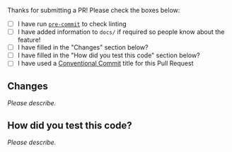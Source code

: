 Thanks for submitting a PR! Please check the boxes below:

- [ ] I have run [`pre-commit`](https://docs.flagsmith.com/platform/contributing#pre-commit) to check linting
- [ ] I have added information to `docs/` if required so people know about the feature!
- [ ] I have filled in the "Changes" section below?
- [ ] I have filled in the "How did you test this code" section below?
- [ ] I have used a [Conventional Commit](https://www.conventionalcommits.org/en/v1.0.0/) title for this Pull Request

## Changes

_Please describe._

## How did you test this code?

<!-- If the answer is manually, please include a quick step-by-step on how to test this PR. -->

_Please describe._
